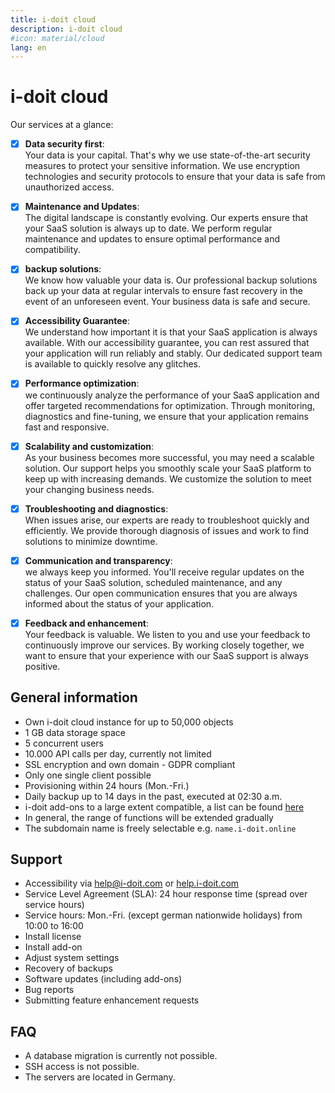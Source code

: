 ```yaml
---
title: i-doit cloud
description: i-doit cloud
#icon: material/cloud
lang: en
---
```


# i-doit cloud

Our services at a glance:

-   [x] **Data security first**:<br> Your data is your capital. That's why we use state-of-the-art security measures to protect your sensitive information. We use encryption technologies and security protocols to ensure that your data is safe from unauthorized access.

-   [x] **Maintenance and Updates**:<br> The digital landscape is constantly evolving. Our experts ensure that your SaaS solution is always up to date. We perform regular maintenance and updates to ensure optimal performance and compatibility.

-   [x] **backup solutions**:<br> We know how valuable your data is. Our professional backup solutions back up your data at regular intervals to ensure fast recovery in the event of an unforeseen event. Your business data is safe and secure.

-   [x] **Accessibility Guarantee**:<br> We understand how important it is that your SaaS application is always available. With our accessibility guarantee, you can rest assured that your application will run reliably and stably. Our dedicated support team is available to quickly resolve any glitches.

-   [x] **Performance optimization**:<br> we continuously analyze the performance of your SaaS application and offer targeted recommendations for optimization. Through monitoring, diagnostics and fine-tuning, we ensure that your application remains fast and responsive.

-   [x] **Scalability and customization**:<br> As your business becomes more successful, you may need a scalable solution. Our support helps you smoothly scale your SaaS platform to keep up with increasing demands. We customize the solution to meet your changing business needs.

-   [x] **Troubleshooting and diagnostics**:<br> When issues arise, our experts are ready to troubleshoot quickly and efficiently. We provide thorough diagnosis of issues and work to find solutions to minimize downtime.

-   [x] **Communication and transparency**:<br> we always keep you informed. You'll receive regular updates on the status of your SaaS solution, scheduled maintenance, and any challenges. Our open communication ensures that you are always informed about the status of your application.

-   [x] **Feedback and enhancement**:<br> Your feedback is valuable. We listen to you and use your feedback to continuously improve our services. By working closely together, we want to ensure that your experience with our SaaS support is always positive.

## General information

-   Own i-doit cloud instance for up to 50,000 objects
-   1 GB data storage space
-   5 concurrent users
-   10.000 API calls per day, currently not limited
-   SSL encryption and own domain - GDPR compliant
-   Only one single client possible
-   Provisioning within 24 hours (Mon.-Fri.)
-   Daily backup up to 14 days in the past, executed at 02:30 a.m.
-   i-doit add-ons to a large extent compatible, a list can be found [here](https://www.i-doit.com/en/i-doit/add-ons/)
-   In general, the range of functions will be extended gradually
-   The subdomain name is freely selectable e.g. `name.i-doit.online`

## Support

-   Accessibility via <help@i-doit.com> or [help.i-doit.com](https://help.i-doit.com)
-   Service Level Agreement (SLA): 24 hour response time (spread over service hours)
-   Service hours: Mon.-Fri. (except german nationwide holidays) from 10:00 to 16:00
-   Install license
-   Install add-on
-   Adjust system settings
-   Recovery of backups
-   Software updates (including add-ons)
-   Bug reports
-   Submitting feature enhancement requests
<!--
## Hotfixes

## PHP Version

## i-doit Update

## Migration to i-doit cloud
-->
## FAQ

-   A database migration is currently not possible.
-   SSH access is not possible.
-   The servers are located in Germany.

